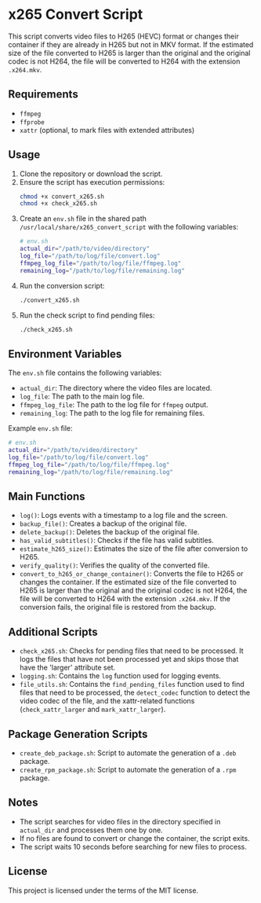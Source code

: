 # x265 Convert Script

This script converts video files to H265 (HEVC) format or changes their container if they are already in H265 but not in MKV format. If the estimated size of the file converted to H265 is larger than the original and the original codec is not H264, the file will be converted to H264 with the extension `.x264.mkv`.

## Requirements

- `ffmpeg`
- `ffprobe`
- `xattr` (optional, to mark files with extended attributes)

## Usage

1. Clone the repository or download the script.
2. Ensure the script has execution permissions:
    ```bash
    chmod +x convert_x265.sh
    chmod +x check_x265.sh
    ```
3. Create an `env.sh` file in the shared path `/usr/local/share/x265_convert_script` with the following variables:
    ```bash
    # env.sh
    actual_dir="/path/to/video/directory"
    log_file="/path/to/log/file/convert.log"
    ffmpeg_log_file="/path/to/log/file/ffmpeg.log"
    remaining_log="/path/to/log/file/remaining.log"
    ```
4. Run the conversion script:
    ```bash
    ./convert_x265.sh
    ```
5. Run the check script to find pending files:
    ```bash
    ./check_x265.sh
    ```

## Environment Variables

The `env.sh` file contains the following variables:

- `actual_dir`: The directory where the video files are located.
- `log_file`: The path to the main log file.
- `ffmpeg_log_file`: The path to the log file for `ffmpeg` output.
- `remaining_log`: The path to the log file for remaining files.

Example `env.sh` file:
```bash
# env.sh
actual_dir="/path/to/video/directory"
log_file="/path/to/log/file/convert.log"
ffmpeg_log_file="/path/to/log/file/ffmpeg.log"
remaining_log="/path/to/log/file/remaining.log"
```

## Main Functions

- `log()`: Logs events with a timestamp to a log file and the screen.
- `backup_file()`: Creates a backup of the original file.
- `delete_backup()`: Deletes the backup of the original file.
- `has_valid_subtitles()`: Checks if the file has valid subtitles.
- `estimate_h265_size()`: Estimates the size of the file after conversion to H265.
- `verify_quality()`: Verifies the quality of the converted file.
- `convert_to_h265_or_change_container()`: Converts the file to H265 or changes the container. If the estimated size of the file converted to H265 is larger than the original and the original codec is not H264, the file will be converted to H264 with the extension `.x264.mkv`. If the conversion fails, the original file is restored from the backup.

## Additional Scripts

- `check_x265.sh`: Checks for pending files that need to be processed. It logs the files that have not been processed yet and skips those that have the 'larger' attribute set.
- `logging.sh`: Contains the `log` function used for logging events.
- `file_utils.sh`: Contains the `find_pending_files` function used to find files that need to be processed, the `detect_codec` function to detect the video codec of the file, and the xattr-related functions (`check_xattr_larger` and `mark_xattr_larger`).

## Package Generation Scripts

- `create_deb_package.sh`: Script to automate the generation of a `.deb` package.
- `create_rpm_package.sh`: Script to automate the generation of a `.rpm` package.

## Notes

- The script searches for video files in the directory specified in `actual_dir` and processes them one by one.
- If no files are found to convert or change the container, the script exits.
- The script waits 10 seconds before searching for new files to process.

## License

This project is licensed under the terms of the MIT license.